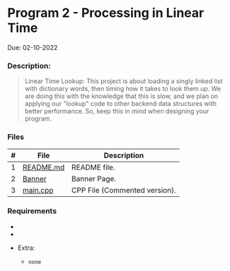 # Program 2 -  Processing in Linear Time
Due: 02-10-2022
### Description:
> Linear Time Lookup: This project is about loading a singly linked list with dictionary words, then timing how it takes to look them up. We are doing this with the knowledge that this is slow, and we plan on applying our "lookup" code to other backend data structures with better performance. So, keep this in mind when designing your program.


### Files

|   #   | File            | Description                                        |
| :---: | --------------- | -------------------------------------------------- |
|   1   | [README.md](README.md)         | README file.      |
|   2   | [Banner](Banner)  | Banner Page.         |
|   3   | [main.cpp](main.cpp) | CPP File (Commented version). |

### Requirements
- 
-  

- Extra:
    - `none`

